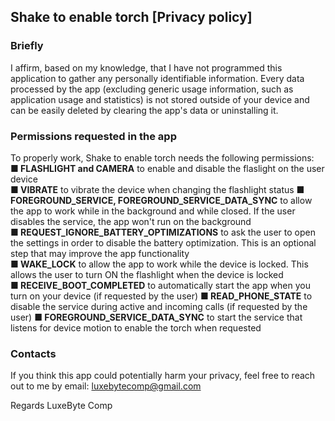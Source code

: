 ## Shake to enable torch [Privacy policy]

### Briefly
I affirm, based on my knowledge, that I have not programmed this application to gather any personally identifiable information. Every data processed by the app (excluding generic usage information, such as application usage and statistics) is not stored outside of your device and can be easily deleted by clearing the app's data or uninstalling it.

### Permissions requested in the app
To properly work, Shake to enable torch needs the following permissions:  
**■ FLASHLIGHT and CAMERA** to enable and disable the flaslight on the user device  
**■ VIBRATE** to vibrate the device when changing the flashlight status
**■ FOREGROUND_SERVICE, FOREGROUND_SERVICE_DATA_SYNC** to allow the app to work while in the background and while closed. If the user disables the service, the app won't run on the background  
**■ REQUEST_IGNORE_BATTERY_OPTIMIZATIONS** to ask the user to open the settings in order to disable the battery optimization. This is an optional step that may improve the app functionality  
**■ WAKE_LOCK** to allow the app to work while the device is locked. This allows the user to turn ON the flashlight when the device is locked  
**■ RECEIVE_BOOT_COMPLETED** to automatically start the app when you turn on your device (if requested by the user)
**■ READ_PHONE_STATE** to disable the service during active and incoming calls (if requested by the user)
**■ FOREGROUND_SERVICE_DATA_SYNC** to start the service that listens for device motion to enable the torch when requested

### Contacts
If you think this app could potentially harm your privacy, feel free to reach out to me by email: luxebytecomp@gmail.com

Regards
LuxeByte Comp
